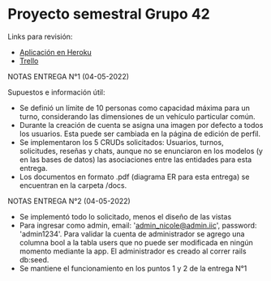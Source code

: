 # Proyecto semestral Grupo 42

Links para revisión:
* [Aplicación en Heroku](https://proyecto-grupo-42.herokuapp.com)
* [Trello](https://trello.com/invite/b/WElGSeos/5ecffc70ec355bcf7dce27bb0d811e51/proyecto)

NOTAS ENTREGA N°1 (04-05-2022)

Supuestos e información útil:

- Se definió un límite de 10 personas como capacidad máxima para un turno, considerando las dimensiones de un vehículo particular común.
- Durante la creación de cuenta se asigna una imagen por defecto a todos los usuarios. Esta puede ser cambiada en la página de edición de perfil.
- Se implementaron los 5 CRUDs solicitados: Usuarios, turnos, solicitudes, reseñas y chats, aunque no se enunciaron en los modelos (y en las bases de datos) las asociaciones entre las entidades para esta entrega.
- Los documentos en formato .pdf (diagrama ER para esta entrega) se encuentran en la carpeta /docs.

NOTAS ENTREGA N°2 (04-05-2022)

- Se implementó todo lo solicitado, menos el diseño de las vistas
- Para ingresar como admin, email: 'admin_nicole@admin.iic', password: 'admin1234'. Para validar la cuenta de administrador se agrego una columna bool a la tabla users que no puede ser modificada en ningún momento mediante la app. El administrador es creado al correr rails db:seed.
- Se mantiene el funcionamiento en los puntos 1 y 2 de la entrega N°1
